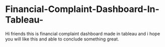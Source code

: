 # Financial-Complaint-Dashboard-In-Tableau-
Hi friends this is financial complaint dashboard made in tableau and i hope you will like this and able to conclude something great.
